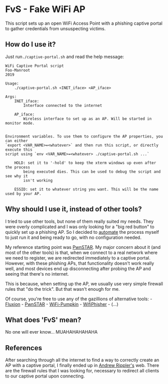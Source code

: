 # FvS - Fake WiFi AP

This script sets up an open WiFi Access Point with a phishing captive portal to gather
credentials from unsuspecting victims.

## How do I use it?

Just run`./captive-portal.sh` and read the help message:

```
WiFi Captive Portal script
Foo-Manroot
2019

Usage:
	./captive-portal.sh <INET_iface> <AP_iface>

Args:
	INET_iface:
		Interface connected to the internet

	AP_iface:
		Wireless interface to set up as an AP. Will be started in monitor mode.


Environment variables. To use them to configure the AP properties, you can either
`export <VAR_NAME>=<whatever>` and then run this script, or directly execute this
script using `env <VAR_NAME>=<whatever> ./captive-portal.sh ...`

	HOLD: set it to '-hold' to keep the xterm windows up even after the process
		being executed dies. This can be used to debug the script and see why it
		isn't working

	ESSID: set it to whatever string you want. This will be the name used by your AP.
```

## Why should I use it, instead of other tools?

I tried to use other tools, but none of them really suited my needs. They were overly
complicated and I was only looking for a "big red button" to quickly set up a phishing
AP. So I decided to [automate](https://xkcd.com/1319/) the process myself to just run it
and being ready to go, with no configuration needed.

My reference starting point was [PwnSTAR](https://github.com/SilverFoxx/PwnSTAR). My
major concern about it (and most of the other tools) is that, when we connect to a real
network where we need to register, we are redirected immediately to a captive portal.
However, with these phishing APs, that functionality doesn't work really well, and most
devices end up disconnecting after probing the AP and seeing that there's no internet.

This is because, when setting up the AP, we usually use very simple firewall rules that
"do the trick". But that wasn't enough for me.


Of course, you're free to use any of the gazillions of alternative tools:
	- [Fluxion](https://github.com/wi-fi-analyzer/fluxion)
	- [PwnSTAR](https://github.com/SilverFoxx/PwnSTAR)
	- [WiFi-Pumpkin](https://github.com/P0cL4bs/WiFi-Pumpkin)
	- [WifiPhisher](https://github.com/wifiphisher/wifiphisher)
	- (...)


## What does 'FvS' mean?

No one will ever know... MUAHAHAHAHAHA

## References

After searching through all the internet to find a way to correctly create an AP with a
captive portal, I finally ended up in [Andrew Rippler's](https://andrewwippler.com/2016/03/11/wifi-captive-portal/)
web. There are the firewall rules that I was looking for, necessary to redirect all
clients to our captive portal upon connecting.
